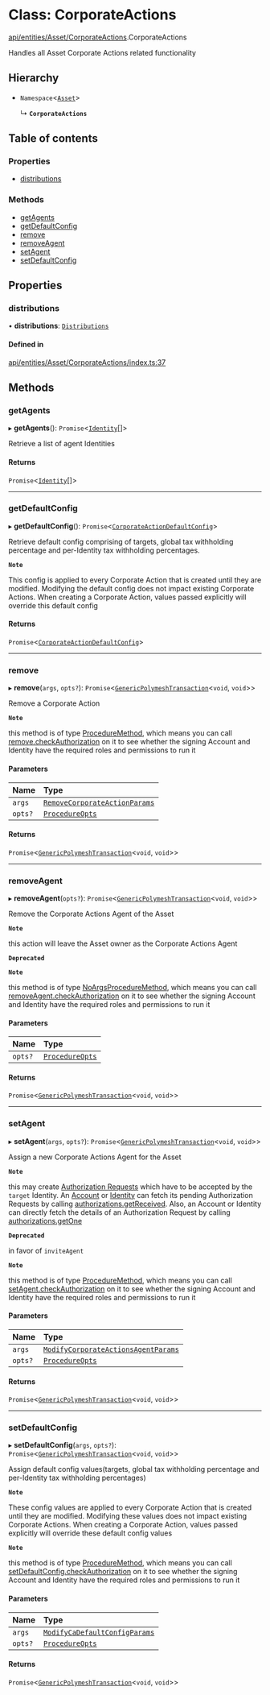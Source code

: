 # Class: CorporateActions

[api/entities/Asset/CorporateActions](../wiki/api.entities.Asset.CorporateActions).CorporateActions

Handles all Asset Corporate Actions related functionality

## Hierarchy

- `Namespace`<[`Asset`](../wiki/api.entities.Asset.Asset)\>

  ↳ **`CorporateActions`**

## Table of contents

### Properties

- [distributions](../wiki/api.entities.Asset.CorporateActions.CorporateActions#distributions)

### Methods

- [getAgents](../wiki/api.entities.Asset.CorporateActions.CorporateActions#getagents)
- [getDefaultConfig](../wiki/api.entities.Asset.CorporateActions.CorporateActions#getdefaultconfig)
- [remove](../wiki/api.entities.Asset.CorporateActions.CorporateActions#remove)
- [removeAgent](../wiki/api.entities.Asset.CorporateActions.CorporateActions#removeagent)
- [setAgent](../wiki/api.entities.Asset.CorporateActions.CorporateActions#setagent)
- [setDefaultConfig](../wiki/api.entities.Asset.CorporateActions.CorporateActions#setdefaultconfig)

## Properties

### distributions

• **distributions**: [`Distributions`](../wiki/api.entities.Asset.CorporateActions.Distributions.Distributions)

#### Defined in

[api/entities/Asset/CorporateActions/index.ts:37](https://github.com/PolymeshAssociation/polymesh-sdk/blob/16e8c2ca/src/api/entities/Asset/CorporateActions/index.ts#L37)

## Methods

### getAgents

▸ **getAgents**(): `Promise`<[`Identity`](../wiki/api.entities.Identity.Identity)[]\>

Retrieve a list of agent Identities

#### Returns

`Promise`<[`Identity`](../wiki/api.entities.Identity.Identity)[]\>

___

### getDefaultConfig

▸ **getDefaultConfig**(): `Promise`<[`CorporateActionDefaultConfig`](../wiki/api.entities.Asset.CorporateActions.types.CorporateActionDefaultConfig)\>

Retrieve default config comprising of targets, global tax withholding percentage and per-Identity tax withholding percentages.

**`Note`**

 This config is applied to every Corporate Action that is created until they are modified. Modifying the default config
  does not impact existing Corporate Actions.
  When creating a Corporate Action, values passed explicitly will override this default config

#### Returns

`Promise`<[`CorporateActionDefaultConfig`](../wiki/api.entities.Asset.CorporateActions.types.CorporateActionDefaultConfig)\>

___

### remove

▸ **remove**(`args`, `opts?`): `Promise`<[`GenericPolymeshTransaction`](../wiki/types#genericpolymeshtransaction)<`void`, `void`\>\>

Remove a Corporate Action

**`Note`**

 this method is of type [ProcedureMethod](../wiki/types.ProcedureMethod), which means you can call [remove.checkAuthorization](../wiki/types.ProcedureMethod#checkauthorization)
  on it to see whether the signing Account and Identity have the required roles and permissions to run it

#### Parameters

| Name | Type |
| :------ | :------ |
| `args` | [`RemoveCorporateActionParams`](../wiki/api.procedures.types.RemoveCorporateActionParams) |
| `opts?` | [`ProcedureOpts`](../wiki/types.ProcedureOpts) |

#### Returns

`Promise`<[`GenericPolymeshTransaction`](../wiki/types#genericpolymeshtransaction)<`void`, `void`\>\>

___

### removeAgent

▸ **removeAgent**(`opts?`): `Promise`<[`GenericPolymeshTransaction`](../wiki/types#genericpolymeshtransaction)<`void`, `void`\>\>

Remove the Corporate Actions Agent of the Asset

**`Note`**

 this action will leave the Asset owner as the Corporate Actions Agent

**`Deprecated`**

 

**`Note`**

 this method is of type [NoArgsProcedureMethod](../wiki/types.NoArgsProcedureMethod), which means you can call [removeAgent.checkAuthorization](../wiki/types.NoArgsProcedureMethod#checkauthorization)
  on it to see whether the signing Account and Identity have the required roles and permissions to run it

#### Parameters

| Name | Type |
| :------ | :------ |
| `opts?` | [`ProcedureOpts`](../wiki/types.ProcedureOpts) |

#### Returns

`Promise`<[`GenericPolymeshTransaction`](../wiki/types#genericpolymeshtransaction)<`void`, `void`\>\>

___

### setAgent

▸ **setAgent**(`args`, `opts?`): `Promise`<[`GenericPolymeshTransaction`](../wiki/types#genericpolymeshtransaction)<`void`, `void`\>\>

Assign a new Corporate Actions Agent for the Asset

**`Note`**

 this may create [Authorization Requests](../wiki/api.entities.AuthorizationRequest.AuthorizationRequest) which have to be accepted by the `target` Identity.
  An [Account](../wiki/api.entities.Account.Account) or [Identity](../wiki/api.entities.Identity.Identity) can fetch its pending Authorization Requests by calling [authorizations.getReceived](../wiki/api.entities.common.namespaces.Authorizations.Authorizations#getreceived).
  Also, an Account or Identity can directly fetch the details of an Authorization Request by calling [authorizations.getOne](../wiki/api.entities.common.namespaces.Authorizations.Authorizations#getone)

**`Deprecated`**

 in favor of `inviteAgent`

**`Note`**

 this method is of type [ProcedureMethod](../wiki/types.ProcedureMethod), which means you can call [setAgent.checkAuthorization](../wiki/types.ProcedureMethod#checkauthorization)
  on it to see whether the signing Account and Identity have the required roles and permissions to run it

#### Parameters

| Name | Type |
| :------ | :------ |
| `args` | [`ModifyCorporateActionsAgentParams`](../wiki/api.procedures.types.ModifyCorporateActionsAgentParams) |
| `opts?` | [`ProcedureOpts`](../wiki/types.ProcedureOpts) |

#### Returns

`Promise`<[`GenericPolymeshTransaction`](../wiki/types#genericpolymeshtransaction)<`void`, `void`\>\>

___

### setDefaultConfig

▸ **setDefaultConfig**(`args`, `opts?`): `Promise`<[`GenericPolymeshTransaction`](../wiki/types#genericpolymeshtransaction)<`void`, `void`\>\>

Assign default config values(targets, global tax withholding percentage and per-Identity tax withholding percentages)

**`Note`**

 These config values are applied to every Corporate Action that is created until they are modified. Modifying these values
  does not impact existing Corporate Actions.
  When creating a Corporate Action, values passed explicitly will override these default config values

**`Note`**

 this method is of type [ProcedureMethod](../wiki/types.ProcedureMethod), which means you can call [setDefaultConfig.checkAuthorization](../wiki/types.ProcedureMethod#checkauthorization)
  on it to see whether the signing Account and Identity have the required roles and permissions to run it

#### Parameters

| Name | Type |
| :------ | :------ |
| `args` | [`ModifyCaDefaultConfigParams`](../wiki/api.procedures.types#modifycadefaultconfigparams) |
| `opts?` | [`ProcedureOpts`](../wiki/types.ProcedureOpts) |

#### Returns

`Promise`<[`GenericPolymeshTransaction`](../wiki/types#genericpolymeshtransaction)<`void`, `void`\>\>
